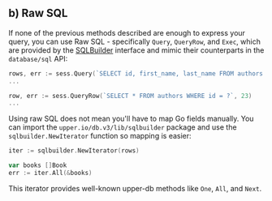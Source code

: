 ## b) Raw SQL

If none of the previous methods described are enough to express your query, you can
use Raw SQL - specifically `Query`, `QueryRow`, and `Exec`, which are provided by the
[SQLBuilder][1] interface and mimic their counterparts in the `database/sql` API:

```go
rows, err := sess.Query(`SELECT id, first_name, last_name FROM authors WHERE last_name = ?`, "Poe")
...

row, err := sess.QueryRow(`SELECT * FROM authors WHERE id = ?`, 23)
...
```

Using raw SQL does not mean you'll have to map Go fields manually. You can import the
`upper.io/db.v3/lib/sqlbuilder` package and use the `sqlbuilder.NewIterator` function
so mapping is easier:

```go
iter := sqlbuilder.NewIterator(rows)

var books []Book
err := iter.All(&books)
```

This iterator provides well-known upper-db methods like `One`, `All`, and
`Next`.

[1]: https://godoc.org/upper.io/db.v3/lib/sqlbuilder#SQLBuilder
